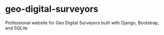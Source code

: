 # geo-digital-surveyors
Professional website for Geo Digital Surveyors built with Django, Bootstrap, and SQLite
